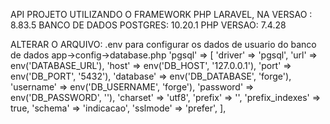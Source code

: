 API PROJETO UTILIZANDO O FRAMEWORK PHP LARAVEL, NA VERSAO : 8.83.5
BANCO DE DADOS POSTGRES: 10.20.1
PHP VERSAO: 7.4.28

ALTERAR O ARQUIVO:
.env  para configurar os dados de usuario do banco de dados
app->config->database.php
            'pgsql' => [
            'driver' => 'pgsql',
            'url' => env('DATABASE_URL'),
            'host' => env('DB_HOST', '127.0.0.1'),
            'port' => env('DB_PORT', '5432'),
            'database' => env('DB_DATABASE', 'forge'),
            'username' => env('DB_USERNAME', 'forge'),
            'password' => env('DB_PASSWORD', ''),
            'charset' => 'utf8',
            'prefix' => '',
            'prefix_indexes' => true,
            'schema' => 'indicacao',
            'sslmode' => 'prefer',
        ],
